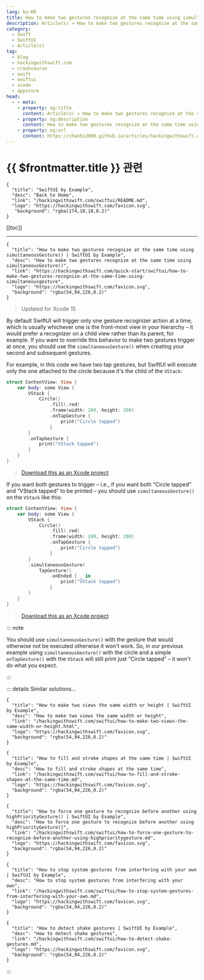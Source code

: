 ```yaml
---
lang: ko-KR
title: How to make two gestures recognize at the same time using simultaneousGesture()
description: Article(s) > How to make two gestures recognize at the same time using simultaneousGesture()
category:
  - Swift
  - SwiftUI
  - Article(s)
tag: 
  - blog
  - hackingwithswift.com
  - crashcourse
  - swift
  - swiftui
  - xcode
  - appstore
head:
  - - meta:
    - property: og:title
      content: Article(s) > How to make two gestures recognize at the same time using simultaneousGesture()
    - property: og:description
      content: How to make two gestures recognize at the same time using simultaneousGesture()
    - property: og:url
      content: https://chanhi2000.github.io/articles/hackingwithswift.com/swiftui/how-to-make-two-gestures-recognize-at-the-same-time-using-simultaneousgesture.html
---
```


# {{ $frontmatter.title }} 관련

```component VPCard
{
  "title": "SwiftUI by Example",
  "desc": "Back to Home",
  "link": "/hackingwithswift.com/swiftui/README.md",
  "logo": "https://hackingwithswift.com/favicon.svg",
   "background": "rgba(174,10,10,0.2)"
}
```

[[toc]]

---

```component VPCard
{
  "title": "How to make two gestures recognize at the same time using simultaneousGesture() | SwiftUI by Example",
  "desc": "How to make two gestures recognize at the same time using simultaneousGesture()",
  "link": "https://hackingwithswift.com/quick-start/swiftui/how-to-make-two-gestures-recognize-at-the-same-time-using-simultaneousgesture",
  "logo": "https://hackingwithswift.com/favicon.svg",
  "background": "rgba(54,94,226,0.2)"
}
```

> Updated for Xcode 15

By default SwiftUI will trigger only one gesture recognizer action at a time, which is usually whichever one is the front-most view in your hierarchy – it would prefer a recognizer on a child view rather than its parent, for example. If you want to override this behavior to make two gestures trigger at once, you should use the `simultaneousGesture()` when creating your second and subsequent gestures.

For example, in this code we have two tap gestures, but SwiftUI will execute only the one attached to the circle because it's the child of the `VStack`:

```swift
struct ContentView: View {
    var body: some View {
        VStack {
            Circle()
                .fill(.red)
                .frame(width: 200, height: 200)
                .onTapGesture {
                    print("Circle tapped")
                }
        }
        .onTapGesture {
            print("VStack tapped")
        }
    }
}
```

> [<FontIcon icon="fas fa-file-zipper"/>Download this as an Xcode project](https://hackingwithswift.com/files/projects/swiftui/how-to-make-two-gestures-recognize-at-the-same-time-using-simultaneousgesture-1.zip)

<VidStack src="https://hackingwithswift.com/img/books/quick-start/swiftui/how-to-make-two-gestures-recognize-at-the-same-time-using-simultaneousgesture-1~dark.mp4" />

If you want *both* gestures to trigger – i.e., if you want both “Circle tapped” and “VStack tapped” to be printed – you should use `simultaneousGesture()` on the `VStack` like this:

```swift
struct ContentView: View {
    var body: some View {
        VStack {
            Circle()
                .fill(.red)
                .frame(width: 200, height: 200)
                .onTapGesture {
                    print("Circle tapped")
                }
        }
        .simultaneousGesture(
            TapGesture()
                .onEnded { _ in
                    print("VStack tapped")
                }
        )
    }
}
```

> [<FontIcon icon="fas fa-file-zipper"/>Download this as an Xcode project](https://hackingwithswift.com/files/projects/swiftui/how-to-make-two-gestures-recognize-at-the-same-time-using-simultaneousgesture-2.zip)

<VidStack src="https://hackingwithswift.com/img/books/quick-start/swiftui/how-to-make-two-gestures-recognize-at-the-same-time-using-simultaneousgesture-2~dark.mp4" />

::: note

You should use `simultaneousGesture()` with the gesture that would otherwise not be executed otherwise it won't work. So, in our previous example using `simultaneousGesture()` with the circle and a simple `onTapGesture()` with the `VStack` will still print just “Circle tapped” – it won't do what you expect.

:::

::: details Similar solutions…

```component VPCard
{
  "title": "How to make two views the same width or height | SwiftUI by Example",
  "desc": "How to make two views the same width or height",
  "link": "/hackingwithswift.com/swiftui/how-to-make-two-views-the-same-width-or-height.html",
  "logo": "https://hackingwithswift.com/favicon.svg",
  "background": "rgba(54,94,226,0.2)"
}
```

```component VPCard
{
  "title": "How to fill and stroke shapes at the same time | SwiftUI by Example",
  "desc": "How to fill and stroke shapes at the same time",
  "link": "/hackingwithswift.com/swiftui/how-to-fill-and-stroke-shapes-at-the-same-time.md",
  "logo": "https://hackingwithswift.com/favicon.svg",
  "background": "rgba(54,94,226,0.2)"
}
```

```component VPCard
{
  "title": "How to force one gesture to recognize before another using highPriorityGesture() | SwiftUI by Example",
  "desc": "How to force one gesture to recognize before another using highPriorityGesture()",
  "link": "/hackingwithswift.com/swiftui/how-to-force-one-gesture-to-recognize-before-another-using-highprioritygesture.md",
  "logo": "https://hackingwithswift.com/favicon.svg",
  "background": "rgba(54,94,226,0.2)"
}
```

```component VPCard
{
  "title": "How to stop system gestures from interfering with your own | SwiftUI by Example",
  "desc": "How to stop system gestures from interfering with your own",
  "link": "/hackingwithswift.com/swiftui/how-to-stop-system-gestures-from-interfering-with-your-own.md",
  "logo": "https://hackingwithswift.com/favicon.svg",
  "background": "rgba(54,94,226,0.2)"
}
```

```component VPCard
{
  "title": "How to detect shake gestures | SwiftUI by Example",
  "desc": "How to detect shake gestures",
  "link": "/hackingwithswift.com/swiftui/how-to-detect-shake-gestures.md",
  "logo": "https://hackingwithswift.com/favicon.svg",
  "background": "rgba(54,94,226,0.2)"
}
```

:::

